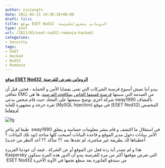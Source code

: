 ```yaml
---
author: visiongfx
date: 2011-03-21 19:36:34+00:00
draft: false
title: موقع ESET Nod32  الروماني يتعرض للقرصنة
type: post
url: /2011/03/eset-nod32-romania-hacked/
categories:
- Security
tags:
- ESET
- Hacked
- Nod32
- Romania
---
```


[**موقع ESET Nod32  الروماني يتعرض للقرصنة**
](http://www.it-scoop.com/2011/03/eset-nod32-romania-hacked/)




يبدو أننا نعيش أسبوع قرصنة الشركات التي تعنى بقضايا الأمن و الحماية ، فحتى قبل أن نتعافى EMC من الصدمة التي سببتها [قرصنة قسمها الخاص بمكافحة القرصنة](http://www.it-scoop.com/2011/03/rsa-emc-hacked/)، ها هي شركة أخرى توضح سمعتها على المحك حيث قام شخص يدعى sway1990 باكتشاف ثغرة حرجة و مشهورة للغاية (MySQL Injection) في موقع (ESET Nod32) المخصص [لرومانيا ](http://www.eset.ro/)


![fg](https://lh5.googleusercontent.com/-GLpSbbyytsM/TYc2DSjs_4I/AAAAAAAABbo/garw2ZTFjMQ/s640/58988578.png)


طبعا لم يتاخر  sway1990 في استغلال ما اكتشف و قام بنشر معلومات حساسة و يتعلق الأمر ببيانات دخول مدير الموقع و قاعدة البيانات أصبحت كلها متاحة (تود تلك البيانات ؟ أعطيناها لك بطريقة غير مباشرة، لم تجدها بعد ؟؟ متأكد ؟؟ أعد النظر من جديد)

هذا و لم تصدر أية ردة فعل عن الموقع أو عن الشركة . فبعد أن عودتنا العزيزة Kaspersky التي تعرض موقعها أكثر من مرة للقرصنة يبدو أن الدور هذه المرة ستكون  ESET Nod32 من ستدفع الفاتورة بعد سطع نجمها في الأونة الأخيرة


